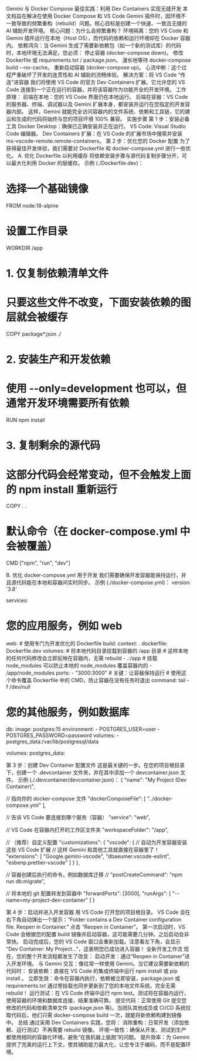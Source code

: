 Gemini 与 Docker Compose 最佳实践：利用 Dev Containers 实现无缝开发
本文档旨在解决在使用 Docker Compose 和 VS Code Gemini 插件时，因环境不一致导致的频繁重构（rebuild）问题。核心目标是创建一个快速、一致且无缝的 AI 辅助开发环境。
核心问题：为什么会频繁重构？
环境隔离：您的 VS Code 和 Gemini 插件运行在本地（Host OS），而代码的依赖和运行环境却在 Docker 容器内。
依赖鸿沟：当 Gemini 生成了需要新依赖包（如一个新的测试库）的代码时，本地环境无法满足，您必须：
停止容器 (docker-compose down)。
修改 Dockerfile 或 requirements.txt / package.json。
漫长地等待 docker-compose build --no-cache。
重新启动容器 (docker-compose up)。
心流中断：这个过程严重破坏了开发的连贯性和 AI 辅助的流畅体验。
解决方案：将 VS Code “传送”进容器
我们将使用 VS Code 的官方 Dev Containers 扩展。它允许您的 VS Code 连接到一个正在运行的容器，并将该容器作为功能齐全的开发环境。
工作原理：
前端在本地：您的 VS Code 界面仍在本地运行。
后端在容器：VS Code 的服务器、终端、调试器以及 Gemini 扩展本身，都安装并运行在您指定的开发容器内部。
这样，Gemini 就能完全访问容器内的文件系统、依赖和工具链，它的建议和生成的代码将始终与您的项目环境 100% 兼容。
实施步骤
第 1 步：安装必备工具
Docker Desktop：确保已正确安装并正在运行。
VS Code: Visual Studio Code 编辑器。
Dev Containers 扩展：在 VS Code 的扩展市场中搜索并安装 ms-vscode-remote.remote-containers。
第 2 步：优化您的 Docker 配置
为了获得最佳开发体验，我们需要对 Dockerfile 和 docker-compose.yml 进行一些优化。
A. 优化 Dockerfile 以利用缓存
将依赖安装步骤与源代码复制步骤分开，可以最大化利用 Docker 的层缓存。
示例 (./Dockerfile.dev)：
# 选择一个基础镜像
FROM node:18-alpine

# 设置工作目录
WORKDIR /app

# 1. 仅复制依赖清单文件
# 只要这些文件不改变，下面安装依赖的图层就会被缓存
COPY package*.json ./

# 2. 安装生产和开发依赖
# 使用 --only=development 也可以，但通常开发环境需要所有依赖
RUN npm install

# 3. 复制剩余的源代码
# 这部分代码会经常变动，但不会触发上面的 npm install 重新运行
COPY . .

# 默认命令（在 docker-compose.yml 中会被覆盖）
CMD ["npm", "run", "dev"]


B. 优化 docker-compose.yml 用于开发
我们需要确保开发容器能保持运行，并且源代码能在本地和容器间实时同步。
示例 (./docker-compose.yml)：
version: '3.8'

services:
  # 您的应用服务，例如 web
  web:
    # 使用专门为开发优化的 Dockerfile
    build:
      context: .
      dockerfile: Dockerfile.dev
    volumes:
      # 将本地代码目录挂载到容器的 /app 目录
      # 这样本地的任何代码修改会立即反映在容器内，无需 rebuild
      - .:/app
      # 挂载 node_modules 可以防止本地的 node_modules 覆盖容器内的
      - /app/node_modules
    ports:
      - "3000:3000"
    # 关键：让容器保持运行
    # 使用这个命令覆盖 Dockerfile 中的 CMD，防止容器在没有任务时退出
    command: tail -f /dev/null

  # 您的其他服务，例如数据库
  db:
    image: postgres:15
    environment:
      - POSTGRES_USER=user
      - POSTGRES_PASSWORD=password
    volumes:
      - postgres_data:/var/lib/postgresql/data

volumes:
  postgres_data:


第 3 步：创建 Dev Container 配置文件
这是最关键的一步。在您的项目根目录下，创建一个 .devcontainer 文件夹，并在其中添加一个 devcontainer.json 文件。
示例 (./.devcontainer/devcontainer.json)：
{
  "name": "My Project (Dev Container)",

  // 指向你的 docker-compose 文件
  "dockerComposeFile": [
    "../docker-compose.yml"
  ],

  // 告诉 VS Code 要连接到哪个服务（容器）
  "service": "web",

  // VS Code 在容器内打开的工作区文件夹
  "workspaceFolder": "/app",

  // （推荐）自定义配置
  "customizations": {
    "vscode": {
      // 自动为开发容器安装这些 VS Code 扩展
      // 这样 Gemini 和其他工具就直接在容器里了！
      "extensions": [
        "Google.gemini-vscode",
        "dbaeumer.vscode-eslint",
        "esbenp.prettier-vscode"
      ]
    }
  },

  // 容器创建后执行的命令，例如数据库迁移
  // "postCreateCommand": "npm run db:migrate",

  // 将本地的 git 配置转发到容器中
  "forwardPorts": [3000],
  "runArgs": [ "--name=my-project-dev-container" ]
}


第 4 步：启动并进入开发容器
用 VS Code 打开您的项目根目录。
VS Code 会在右下角自动弹出一个提示：“Folder contains a Dev Container configuration file. Reopen in Container.”
点击 “Reopen in Container”。
第一次启动时，VS Code 会根据您的配置 build 镜像并启动容器，这可能需要几分钟。之后启动会非常快。
启动完成后，您的 VS Code 窗口会重新加载。注意看左下角，会显示 “Dev Container: My Project...”，这表明您已成功进入容器！
全新开发工作流
现在，您的整个开发流程都发生了改变：
启动开发：通过“Reopen in Container”进入开发环境。
与 Gemini 交互：像往常一样使用 Gemini。当它建议需要新依赖的代码时：
安装依赖：直接在 VS Code 的集成终端中运行 npm install <new-package> 或 pip install <new-package>。
立即生效：命令在容器内执行，依赖被立即安装，package.json 或 requirements.txt 通过卷挂载也同步更新到了您的本地文件系统。完全无需 rebuild！
运行测试：在 VS Code 终端中运行 npm test。测试将在容器内运行，使用容器的环境和数据库连接，结果准确可靠。
提交代码：正常使用 Git 提交您修改的代码和依赖清单文件 (package.json 等)。当团队其他成员或 CI/CD 系统拉取代码后，他们只需 docker-compose build 一次，就能将新依赖构建到镜像中。
总结
通过采用 Dev Containers 实践，您将：
消除重构：日常开发（添加依赖、运行测试）不再需要 rebuild 镜像。
环境一致性：确保从开发、测试到生产都使用相同的容器化环境，避免“在我机器上能跑”的问题。
提升效率：为 Gemini 提供了完美的运行上下文，使其辅助能力最大化，让您专注于编码，而不是配置环境。
